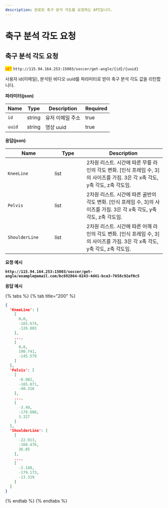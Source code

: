 ```yaml
---
description: 완료된 축구 분석 각도를 요청하는 API입니다.
---
```


# 축구 분석 각도 요청

## 축구 분석 각도 요청

<mark style="color:red;">`GET`</mark> `http://115.94.164.253:15003/soccer/get-angle/{id}/{uuid}`

사용자 id(이메일), 분석된 비디오 uuid를 파라미터로 받아 축구 분석 각도 값을 리턴합니다.

**파라미터(json)**

<table><thead><tr><th>Name</th><th>Type</th><th>Description</th><th data-type="checkbox">Required</th></tr></thead><tbody><tr><td><code>id</code></td><td>string</td><td>유저 이메일 주소</td><td>true</td></tr><tr><td><code>uuid</code></td><td>string</td><td>영상 uuid</td><td>true</td></tr></tbody></table>

**응답(json)**

<table><thead><tr><th width="134">Name</th><th width="86">Type</th><th>Description</th></tr></thead><tbody><tr><td><code>KneeLine</code></td><td>list</td><td>2차원 리스트. 시간에 따른 무릎 라인의 각도 변화. [인식 프레임 수, 3]의 사이즈를 가짐. 3은 각 x축 각도, y축 각도, z축 각도임.</td></tr><tr><td><code>Pelvis</code></td><td>list</td><td>2차원 리스트. 시간에 따른 골반의 각도 변화. [인식 프레임 수, 3]의 사이즈를 가짐. 3은 각 x축 각도, y축 각도, z축 각도임.</td></tr><tr><td><code>ShoulderLine</code></td><td>list</td><td>2차원 리스트. 시간에 따른 어깨 라인의 각도 변화. [인식 프레임 수, 3]의 사이즈를 가짐. 3은 각 x축 각도, y축 각도, z축 각도임.</td></tr></tbody></table>

**요청 예시**

<pre class="language-json"><code class="lang-json"><strong>http://115.94.164.253:15003/soccer/get-angle/example@email.com/bc692864-0243-4d41-bce3-7658c92ef0c5
</strong></code></pre>

**응답 예시**

{% tabs %}
{% tab title="200" %}
```json
{
  'KneeLine': [
    [
      0.0,
      -165.674,
      -126.883
    ],
    ...,
    [
      0.0,
      190.741,
      -145.579
    ]
  ],
  'Pelvis': [
    [
      -8.982,
      -165.871,
      -40.316
    ],
    ...,
    [
      -3.49,
      -179.608,
      3.327
    ]
  ],
  'ShoulderLine': [
    [
      -22.913,
      -160.476,
      36.85
    ],
    ...,
    [
      -2.148,
      -179.173,
      -13.319
    ]
  ]
}
```
{% endtab %}
{% endtabs %}
